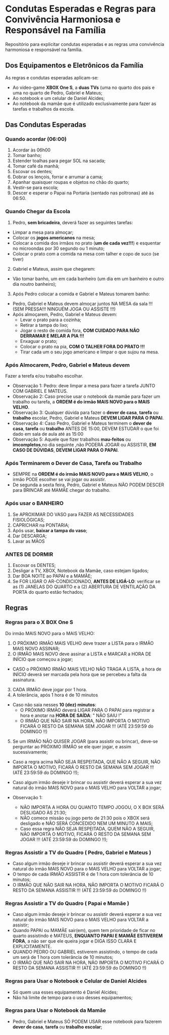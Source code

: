 # Condutas Esperadas e Regras para Convivência Harmoniosa e Responsável na Família
Repositório para explicitar condutas esperadas e as regras uma convivência harmoniosa e responsável na família.

## Dos Equipamentos e Eletrônicos da Família

As regras e condutas esperadas aplicam-se:
- Ao vídeo-game **XBOX One S**, a **duas TVs** (uma no quarto dos pais e uma no quarto de Pedro, Gabriel e Mateus;
- Ao notebook e um celular de Daniel Alcides;
- Ao notebook da mamãe que é utilizado exclusivamente para fazer as tarefas e trabalhos da escola.

## Das Condutas Esperadas

### Quando acordar (06:00)

1. Acordar às 06h00
2. Tomar banho;
3. Estender toalhas para pegar SOL na sacada;
4. Tomar café da manhã;
5. Escovar os dentes;
6. Dobrar os lençois, forrar e arrumar a cama;
7. Apanhar quaisquer roupas e objetos no chão do quarto;
8. Vestir-se para escola;
9. Descer e esperar o Papai na Portaria (sentado nas poltronas) até às 06:50.

### Quando Chegar da Escola

1. Pedro, **sem bricadeira**, deverá fazer as seguintes tarefas:
  - Limpar a mesa para almoçar;
  - Colocar os **jogos americanos** na mesa; 
  - Colocar a comida dos irmãos no prato (**um de cada vez!!!**) e esquentar no microondas por 30 segundo ou 1 minuto;
  - Colocar o prato com a comida na mesa com talher e copo de suco (se tiver)
2. Gabriel e Mateus, assim que chegarem:
  - Vão tomar banho, um em cada banheiro (um dia em um banheiro e outro dia noutro banheiro);
3. Após Pedro colocar a comida e Gabriel e Mateus tomarem banho:
  - Pedro, Gabriel e Mateus devem almoçar juntos NA MESA da sala !!! (SEM PRESSA!!! NINGUÉM JOGA OU ASSISTE !!!)
  - Após almoçarem, Pedro, Gabriel e Mateus devem:
    - Levar o prato para a cozinha;
    - Retirar a tampa do lixo;
    - Jogar o resto de comida fora, **COM CUIDADO PARA NÃO DERRAMAR E MELAR A PIA !!!**
    - Enxaguar o prato;
    - Colocar o prato na pia, **COM O TALHER FORA DO PRATO !!!**
    - Tirar cada um o seu jogo americano e limpar o que sujou na mesa.

### Após Almocarem, Pedro, Gabriel e Mateus devem

Fazer a terefa e/ou trabalho escolhar.

- Observação 1: Pedro: deve limpar a mesa para fazer a tarefa JUNTO COM GABRIEL E MATEUS.
- Observação 2: Caso precise usar o notebook da mamãe para fazer um trabalho ou tarefa, a **ORDEM é do irmão MAIS NOVO para o MAIS VELHO**.
- Observação 3: Qualquer dúvida para fazer o **dever de casa**, **tarefa** ou **trabalho** escolar, Pedro, Gabriel e Mateus **DEVEM LIGAR PARA O PAPAI**.
- Observação 4: Caso Pedro, Gabriel e Mateus terminem o **dever de casa**, **tarefa** ou **trabalho** ANTES DE 15:00, DEVEM ESTUDAR o que foi dado em sala de aula até as 15:00
- Observação 5: Aquele que fizer trabalhos **mau-feitos** ou **imcompletos**,no dia seguinte ,não PODERÁ JOGAR ou ASSISTIR, **EM CASO DE DÚVIDAS**, **DEVEM LIGAR PARA O PAPAI**.

### Após Terminarem o Dever de Casa, Tarefa ou Trabalho

- SEMPRE na **ORDEM é do irmão MAIS NOVO para o MAIS VELHO**, o irmão PODE escolher se vai jogar ou assistir.
- De segunda a sexta feira, Pedro, Gabriel e Mateus NÃO PODEM DESCER para BRINCAR até MAMÃE chegar do trabalho.

### Após usar o BANHEIRO

1. Se APROXIMAR DO VASO para FAZER AS NECESSIDADES FISIOLÓGICAS;
2. CAPRICHAR na PONTARIA;
3. Após usar, **baixar a tampa do vaso**;
5. Dar DESCARGA;
6. Lavar as MÃOS

### ANTES DE DORMIR

1. Escovar os DENTES;
2. Desligar a TV, XBOX, Notebook da Mamãe, caso estejam ligados;
3. Dar BOA NOITE ao PAPAI e a MAMÃE;
4. Se FOR LIGAR O AR-CONDICIONADO, **ANTES DE LIGÁ-LO**: verificar se as (1) JANELAS DO QUARTO e a (2) ABERTURA DE VENTILAÇÃO DA PORTA do quarto estão fechados;

## Regras

### Regras para o X BOX One S

Do irmão MAIS NOVO para o MAIS VELHO:

1. O PRÓXIMO IRMÃO MAIS VELHO deve trazer a LISTA para o IRMÃO MAIS NOVO ASSINAR;
2. O IRMÃO MAIS NOVO deve assinar a LISTA e MARCAR a HORA DE INÍCIO que começou a jogar;
  - CASO o PRÓXIMO IRMÃO MAIS VELHO NÃO TRAGA A LISTA, a hora de INÍCIO deverá ser marcada pela hora que se percebeu a falta da assinatura.
3. CADA IRMÃO deve jogar por 1 hora.
4. A tolerância, após 1 hora é de 10 minutos
  - Caso não saia nesses **10 (dez) minutos**:
    - O PRÓXIMO IRMÃO deverá LIGAR PARA O PAPAI para registrar a hora e anotar na **HORA DE SAÍDA**: " NÃO SAIU !"
    - O IRMÃO QUE NÃO SAIR NA HORA, NÃO IMPORTA O MOTIVO FICARÁ O RESTO DA SEMANA SEM JOGAR !!! (ATÉ 23:59:59 do DOMINGO !!) 
5. Se um IRMÃO NÃO QUISER JOGAR (para assistir ou brincar), deve-se perguntar ao PRÓXIMO IRMÃO se ele quer jogar, e assim sucessivamente;
  - Caso a regra acima NÃO SEJA RESPEITADA, QUE NÃO A SEGUIR, NÃO IMPORTA O MOTIVO, FICARÁ O RESTO DA SEMANA SEM JOGAR !!! (ATÉ 23:59:59 do DOMINGO !!);
  - Caso algum irmão deseje ir brincar ou assistir deverá esperar a sua vez natural do irmão MAIS NOVO para o MAIS VELHO para VOLTAR a jogar;

- Observação 1:
  - NÃO IMPORTA A HORA OU QUANTO TEMPO JOGOU, O X BOX SERÁ DESLIGADO ÀS 21:30;
  - NÃO comece missão ou jogo perto de 21:30 pois o XBOX será desligado e NÃO SERÁ CONCEDIDO NEM UM MINUTO A MAIS;
  - Caso essa regra NÃO SEJA RESPEITADA, QUEM NÃO A SEGUIR, NÃO IMPORTA O MOTIVO, FICARÁ O RESTO DA SEMANA SEM JOGAR !!! (ATÉ 23:59:59 do DOMINGO !!);

### Regras Assistir a TV do Quadro ( Pedro, Gabriel e Mateus )

- Caso algum irmão deseje ir brincar ou assistir deverá esperar a sua vez natural do irmão MAIS NOVO para o MAIS VELHO para VOLTAR a jogar;
- O tempo de cada IRMÃO ASSISTIR é de 1 hora com tolerância de 10 minutos;
- O IRMÃO QUE NÃO SAIR NA HORA, NÃO IMPORTA O MOTIVO FICARÁ O RESTO DA SEMANA ASSISTIR !!! (ATÉ 23:59:59 do DOMINGO !!)

### Regras Assistir a TV do Quadro ( Papai e Mamãe )

- Caso algum irmão deseje ir brincar ou assistir deverá esperar a sua vez natural do irmão MAIS NOVO para o MAIS VELHO para VOLTAR a assistir;
- Quando PAPAI ou MAMÃE sair(em), quem tem prioridade de ficar no quarto assistindo é MATEUS, **ENQUANTO PAPAI E MAMÃE ESTIVEREM FORA**, a não ser que ele queira jogar e DIGA ISSO CLARA E EXPLICITAMENTE.
- QUANDO PEDRO OU GABRIEL estiverem assistindo, o tempo de cada um será de 1 hora com tolerância de 10 minutos;
- O IRMÃO QUE NÃO SAIR NA HORA, NÃO IMPORTA O MOTIVO FICARÁ O RESTO DA SEMANA ASSISTIR !!! (ATÉ 23:59:59 do DOMINGO !!)

### Regras para Usar o Notebook e Celular de Daniel Alcides

- Só quem usa esses equipamento é Daniel Alcides;
- Não há limite de tempo para o uso desses equipamentos; 

### Regras para Usar o Notebook da Mamãe

- Pedro, Gabriel e Mateus SÓ PODEM USAR esse notebook para fazerem **dever de casa**, **tarefa** ou **trabalho escolar**;


